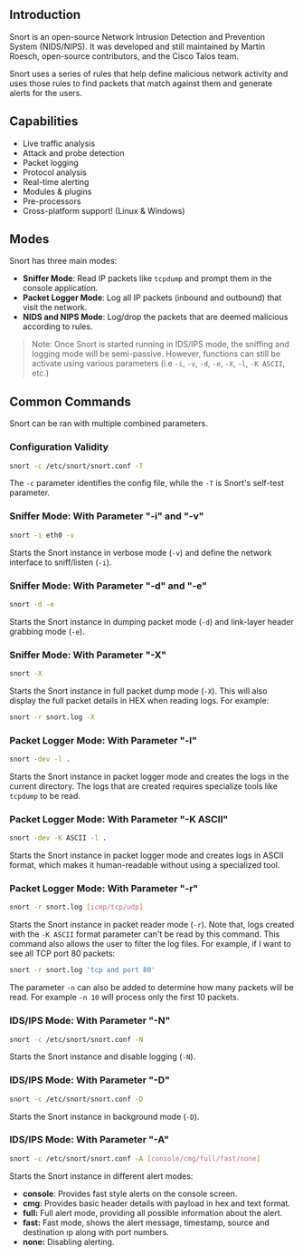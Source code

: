 ## Introduction
Snort is an open-source Network Intrusion Detection and Prevention System (NIDS/NIPS). It was developed and still maintained by Martin Roesch, open-source contributors, and the Cisco Talos team.

Snort uses a series of rules that help define malicious network activity and uses those rules to find packets that match against them and generate alerts for the users.
## Capabilities
- Live traffic analysis
- Attack and probe detection
- Packet logging
- Protocol analysis
- Real-time alerting
- Modules & plugins
- Pre-processors
- Cross-platform support! (Linux & Windows)
## Modes
Snort has three main modes:
- **Sniffer Mode**: Read IP packets like `tcpdump` and prompt them in the console application.
- **Packet Logger Mode**: Log all IP packets (inbound and outbound) that visit the network.
- **NIDS and NIPS Mode**: Log/drop the packets that are deemed malicious according to rules.
> Note: Once Snort is started running in IDS/IPS mode, the sniffing and logging mode will be semi-passive. However, functions can still be activate using various parameters (i.e `-i`, `-v`, `-d`, `-e`, `-X`, `-l`, `-K ASCII`, etc.)
## Common Commands
Snort can be ran with multiple combined parameters.
### Configuration Validity
```bash
snort -c /etc/snort/snort.conf -T
```
The `-c` parameter identifies the config file, while the `-T` is Snort's self-test parameter.
### Sniffer Mode: With Parameter "-i" and "-v"
```bash
snort -i eth0 -v
```
Starts the Snort instance in verbose mode (`-v`) and define the network interface to sniff/listen (`-i`).
### Sniffer Mode: With Parameter "-d" and "-e"
```bash
snort -d -e
```
Starts the Snort instance in dumping packet mode (`-d`) and link-layer header grabbing mode (`-e`).
### Sniffer Mode: With Parameter "-X"
```bash
snort -X
```
Starts the Snort instance in full packet dump mode (`-X`). This will also display the full packet details in HEX when reading logs. For example:
```bash
snort -r snort.log -X
```
### Packet Logger Mode: With Parameter "-l"
```bash
snort -dev -l .
```
Starts the Snort instance in packet logger mode and creates the logs in the current directory. The logs that are created requires specialize tools like `tcpdump` to be read.
### Packet Logger Mode: With Parameter "-K ASCII"
```bash
snort -dev -K ASCII -l .
```
Starts the Snort instance in packet logger mode and creates logs in ASCII format, which makes it human-readable without using a specialized tool.
### Packet Logger Mode: With Parameter "-r"
```bash
snort -r snort.log [icmp/tcp/udp]
```
Starts the Snort instance in packet reader mode (`-r`). Note that, logs created with the `-K ASCII` format parameter can't be read by this command. This command also allows the user to filter the log files. For example, if I want to see all TCP port 80 packets:
```bash
snort -r snort.log 'tcp and port 80'
```

The parameter `-n` can also be added to determine how many packets will be read. For example `-n 10` will process only the first 10 packets.
### IDS/IPS Mode: With Parameter "-N"
```bash
snort -c /etc/snort/snort.conf -N
```
Starts the Snort instance and disable logging (`-N`).
### IDS/IPS Mode: With Parameter "-D"
```bash
snort -c /etc/snort/snort.conf -D
```
Starts the Snort instance in background mode (`-D`).
### IDS/IPS Mode: With Parameter "-A"
```bash
snort -c /etc/snort/snort.conf -A [console/cmg/full/fast/none]
```
Starts the Snort instance in different alert modes:
- **console**: Provides fast style alerts on the console screen.
- **cmg**: Provides basic header details with payload in hex and text format.
- **full:** Full alert mode, providing all possible information about the alert.  
- **fast:** Fast mode, shows the alert message, timestamp, source and destination ıp along with port numbers.
- **none:** Disabling alerting.